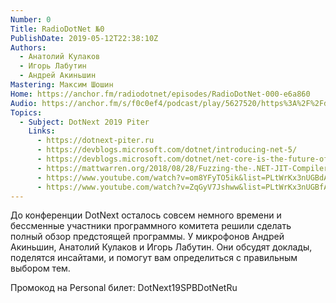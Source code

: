 ```yaml
---
Number: 0
Title: RadioDotNet №0
PublishDate: 2019-05-12T22:38:10Z
Authors:
  - Анатолий Кулаков
  - Игорь Лабутин
  - Андрей Акиньшин
Mastering: Максим Шошин
Home: https://anchor.fm/radiodotnet/episodes/RadioDotNet-000-e6a860
Audio: https://anchor.fm/s/f0c0ef4/podcast/play/5627520/https%3A%2F%2Fd3ctxlq1ktw2nl.cloudfront.net%2Fstaging%2F2019-9-5%2F26806927-44100-2-6ddf4e6460b21.mp3
Topics:
  - Subject: DotNext 2019 Piter
    Links:
      - https://dotnext-piter.ru
      - https://devblogs.microsoft.com/dotnet/introducing-net-5/
      - https://devblogs.microsoft.com/dotnet/net-core-is-the-future-of-net/
      - https://mattwarren.org/2018/08/28/Fuzzing-the-.NET-JIT-Compiler/
      - https://www.youtube.com/watch?v=om8YFyTO5ik&list=PLtWrKx3nUGBdAFeBIczHdE43-rMYf54cE
      - https://www.youtube.com/watch?v=ZqGyV7Jshww&list=PLtWrKx3nUGBfAOK4axHDuulZJd-CTcbO9
---
```

До конференции DotNext осталось совсем немного времени и бессменные участники программного комитета решили сделать полный обзор предстоящей программы. У микрофонов Андрей Акиньшин, Анатолий Кулаков и Игорь Лабутин. Они обсудят доклады, поделятся инсайтами, и помогут вам определиться с правильным выбором тем.

Промокод на Personal билет: DotNext19SPBDotNetRu
